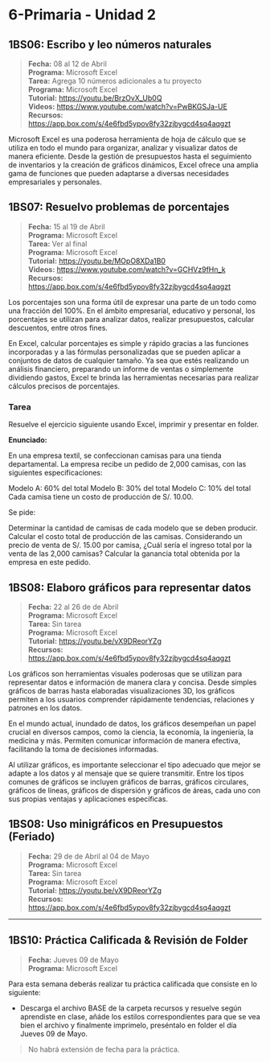 # 6-Primaria - Unidad 2

## 1BS06: Escribo y leo números naturales

> <i class="bi bi-calendar"></i> **Fecha:** 08 al 12 de Abril<br><i class="bi bi-laptop"></i> **Programa:** Microsoft Excel <br><i class="bi bi-clipboard-check"></i> **Tarea:** Agrega 10 números adicionales a tu proyecto<br><i class="bi bi-laptop"></i> **Programa:** Microsoft Excel <br><i class="bi bi-play-circle"></i> **Tutorial:** https://youtu.be/BrzOvX_Ub0Q <br><i class="bi bi-youtube txt-red"></i> **Videos:** https://www.youtube.com/watch?v=PwBKGSJa-UE<br><i class="bi bi-files"></i> **Recursos:** https://app.box.com/s/4e6fbd5ypov8fy32zjbygcd4sq4aqgzt

Microsoft Excel es una poderosa herramienta de hoja de cálculo que se utiliza en todo el mundo para organizar, analizar y visualizar datos de manera eficiente. Desde la gestión de presupuestos hasta el seguimiento de inventarios y la creación de gráficos dinámicos, Excel ofrece una amplia gama de funciones que pueden adaptarse a diversas necesidades empresariales y personales.

## 1BS07: Resuelvo problemas de porcentajes

> <i class="bi bi-calendar"></i> **Fecha:** 15 al 19 de Abril<br><i class="bi bi-laptop"></i> **Programa:** Microsoft Excel <br><i class="bi bi-clipboard-check"></i> **Tarea:** Ver al final<br><i class="bi bi-laptop"></i> **Programa:** Microsoft Excel <br><i class="bi bi-play-circle"></i> **Tutorial:** https://youtu.be/MOpO8XDa1B0 <br><i class="bi bi-youtube txt-red"></i> **Videos:** https://www.youtube.com/watch?v=GCHVz9fHn_k<br><i class="bi bi-files"></i> **Recursos:** https://app.box.com/s/4e6fbd5ypov8fy32zjbygcd4sq4aqgzt

Los porcentajes son una forma útil de expresar una parte de un todo como una fracción del 100%. En el ámbito empresarial, educativo y personal, los porcentajes se utilizan para analizar datos, realizar presupuestos, calcular descuentos, entre otros fines.

En Excel, calcular porcentajes es simple y rápido gracias a las funciones incorporadas y a las fórmulas personalizadas que se pueden aplicar a conjuntos de datos de cualquier tamaño. Ya sea que estés realizando un análisis financiero, preparando un informe de ventas o simplemente dividiendo gastos, Excel te brinda las herramientas necesarias para realizar cálculos precisos de porcentajes.

### Tarea

Resuelve el ejercicio siguiente usando Excel, imprimir y presentar en folder.

**Enunciado:**

En una empresa textil, se confeccionan camisas para una tienda departamental. La empresa recibe un pedido de 2,000 camisas, con las siguientes especificaciones:

Modelo A: 60% del total
Modelo B: 30% del total
Modelo C: 10% del total
Cada camisa tiene un costo de producción de S/. 10.00.

Se pide:

Determinar la cantidad de camisas de cada modelo que se deben producir.
Calcular el costo total de producción de las camisas.
Considerando un precio de venta de S/. 15.00 por camisa, ¿Cuál sería el ingreso total por la venta de las 2,000 camisas?
Calcular la ganancia total obtenida por la empresa en este pedido.

## 1BS08: Elaboro gráficos para representar datos

> <i class="bi bi-calendar"></i> **Fecha:** 22 al 26 de de Abril<br><i class="bi bi-laptop"></i> **Programa:** Microsoft Excel <br><i class="bi bi-clipboard-check"></i> **Tarea:** Sin tarea<br><i class="bi bi-laptop"></i> **Programa:** Microsoft Excel <br><i class="bi bi-play-circle"></i> **Tutorial:** https://youtu.be/vX9DReorYZg <br><i class="bi bi-files"></i> **Recursos:** https://app.box.com/s/4e6fbd5ypov8fy32zjbygcd4sq4aqgzt

Los gráficos son herramientas visuales poderosas que se utilizan para representar datos e información de manera clara y concisa. Desde simples gráficos de barras hasta elaboradas visualizaciones 3D, los gráficos permiten a los usuarios comprender rápidamente tendencias, relaciones y patrones en los datos.

En el mundo actual, inundado de datos, los gráficos desempeñan un papel crucial en diversos campos, como la ciencia, la economía, la ingeniería, la medicina y más. Permiten comunicar información de manera efectiva, facilitando la toma de decisiones informadas.

Al utilizar gráficos, es importante seleccionar el tipo adecuado que mejor se adapte a los datos y al mensaje que se quiere transmitir. Entre los tipos comunes de gráficos se incluyen gráficos de barras, gráficos circulares, gráficos de líneas, gráficos de dispersión y gráficos de áreas, cada uno con sus propias ventajas y aplicaciones específicas.


## 1BS08: Uso minigráficos en Presupuestos (Feriado)

> <i class="bi bi-calendar"></i> **Fecha:** 29 de de Abril al 04 de Mayo<br><i class="bi bi-laptop"></i> **Programa:** Microsoft Excel <br><i class="bi bi-clipboard-check"></i> **Tarea:** Sin tarea<br><i class="bi bi-laptop"></i> **Programa:** Microsoft Excel <br><i class="bi bi-play-circle"></i> **Tutorial:** https://youtu.be/vX9DReorYZg <br><i class="bi bi-files"></i> **Recursos:** https://app.box.com/s/4e6fbd5ypov8fy32zjbygcd4sq4aqgzt

-------

<div class="currentTheme">

## 1BS10: Práctica Calificada & Revisión de Folder

> <i class="bi bi-calendar"></i> **Fecha:** Jueves 09 de Mayo<br><i class="bi bi-laptop"></i> **Programa:** Microsoft Excel

Para esta semana deberás realizar tu práctica calificada que consiste en lo siguiente:

- Descarga el archivo BASE de la carpeta recursos y resuelve según aprendiste en clase, añáde los estilos correspondientes para que se vea bien el archivo y finalmente imprimelo, preséntalo en folder el día Jueves 09 de Mayo.

> No habrá extensión de fecha para la práctica.

</div>

